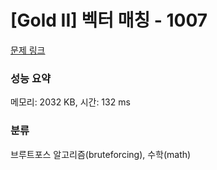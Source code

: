 # [Gold II] 벡터 매칭 - 1007 

[문제 링크](https://www.acmicpc.net/problem/1007) 

### 성능 요약

메모리: 2032 KB, 시간: 132 ms

### 분류

브루트포스 알고리즘(bruteforcing), 수학(math)

